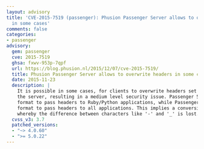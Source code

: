 ```yaml
---
layout: advisory
title: 'CVE-2015-7519 (passenger): Phusion Passenger Server allows to overwrite headers
  in some cases'
comments: false
categories:
- passenger
advisory:
  gem: passenger
  cve: 2015-7519
  ghsa: fxwv-953p-7qpf
  url: https://blog.phusion.nl/2015/12/07/cve-2015-7519/
  title: Phusion Passenger Server allows to overwrite headers in some cases
  date: 2015-11-23
  description: |
    It is possible in some cases, for clients to overwrite headers set by
    the server, resulting in a medium level security issue. Passenger 5 uses an SCGI-inspired
    format to pass headers to Ruby/Python applications, while Passenger 4 uses an SCGI-inspired
    format to pass headers to all applications. This implies a conversion to UPPER_CASE_WITH_UNDERSCORES
    whereby the difference between characters like '-' and '_' is lost.
  cvss_v3: 3.7
  patched_versions:
  - "~> 4.0.60"
  - ">= 5.0.22"
---
```


